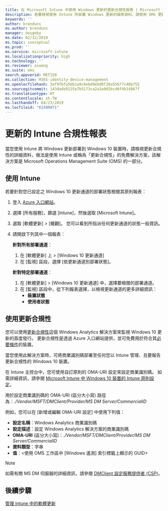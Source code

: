 ```yaml
---
title: 在 Microsoft Intune 中使用 Windows 更新的更新合規性報表 | Microsoft Docs
description: 若要檢視使用 Intune 所部署 Windows 更新的報表資料，請使用 OMS 更新合規性。
keywords: ''
author: brenduns
ms.author: brenduns
manager: dougeby
ms.date: 02/12/2019
ms.topic: conceptual
ms.prod: ''
ms.service: microsoft-intune
ms.localizationpriority: high
ms.technology: ''
ms.reviewer: aiwang
ms.suite: ems
search.appverid: MET150
ms.collection: M365-identity-device-management
ms.openlocfilehash: 3af9fbfa5bb1a9c6ebd9ebd0f20a55677c48b755
ms.sourcegitcommit: 143dade9125e7b5173ca2a3a902bcd6f4b14067f
ms.translationtype: HT
ms.contentlocale: zh-TW
ms.lasthandoff: 04/23/2019
ms.locfileid: "61509971"
---
```

# <a name="intune-compliance-reports-for-updates"></a>更新的 Intune 合規性報表
當您使用 Intune 將 Windows 更新部署到 Windows 10 裝置時，請檢視更新合規性的詳細資料，做法是使用 Intune 或稱為「更新合規性」的免費解決方案，該解決方案是 Microsoft Operations Management Suite (OMS) 的一部分。

## <a name="use-intune"></a>使用 Intune
若要針對您已設定之 Windows 10 更新通道的部署狀態檢閱其原則報表： 
1. 登入 [Azure 入口網站](https://portal.azure.com/)。
2. 選擇 [所有服務]，篩選 [Intune]，然後選取 [Microsoft Intune]。
3. 選取 [軟體更新] > [概觀]。 您可以看到所指派任何更新通道的狀態一般資訊。
4. 請開啟下列其中一個報表：  

   **針對所有部署通道**：
   1. 在 [軟體更新] 上 > [Windows 10 更新通道]
   2. 在 [監視] 區段，選擇 [依更新通道別部署狀態]。  

   **針對特定部署通道**：  

   1. 在 [軟體更新] > [Windows 10 更新通道] 中，選擇要檢閱的部署通道。  
   2. 在 [監視] 區段中，從下列報表選擇，以檢視更新通道的更多詳細資訊：  
      - **裝置狀態**  
      - **使用者狀態**  

## <a name="use-update-compliance"></a>使用更新合規性
您可以使用[更新合規性](https://technet.microsoft.com/itpro/windows/manage/update-compliance-monitor)這個 Windows Analytics 解決方案來監視 Windows 10 更新的首度發行。 更新合規性是透過 Azure 入口網站提供，並可免費用於符合其[必要條件](https://docs.microsoft.com/windows/deployment/update/update-compliance-get-started#update-compliance-prerequisites)的裝置。  

當您使用此解決方案時，可將商業識別碼部署至任何您以 Intune 管理、且要報告更新合規性的 Windows 10 裝置。  

在 Intune 主控台中，您可使用自訂原則的 OMA-URI 設定來設定商業識別碼。 如需詳細資訊，請參閱 [Microsoft Intune 中 Windows 10 裝置的 Intune 原則設定](https://docs.microsoft.com/intune-classic/deploy-use/windows-10-policy-settings-in-microsoft-intune)。  

用於設定商業識別碼的 OMA-URI (區分大小寫) 路徑為：*./Vendor/MSFT/DMClient/Provider/MS DM Server/CommercialID*  

例如，您可以在 [新增或編輯 OMA-URI 設定] 中使用下列值：
- **設定名稱**：Windows Analytics 商業識別碼
- **設定描述**：設定 Windows Analytics 解決方案的商業識別碼
- **OMA-URI** (區分大小寫)：*./Vendor/MSFT/DMClient/Provider/MS DM Server/CommercialID*
- **資料類型**：字串
- **值**：\<使用 OMS 工作區中 [Windows 遙測] 索引標籤上顯示的 GUID>
 
> [!NOTE]  
> 如需有關 MS DM 伺服器的詳細資訊，請參閱 [DMClient 設定服務提供者 (CSP)]( https://docs.microsoft.com/windows/client-management/mdm/dmclient-csp)。

## <a name="next-steps"></a>後續步驟
[管理 Intune 中的軟體更新](windows-update-for-business-configure.md)


